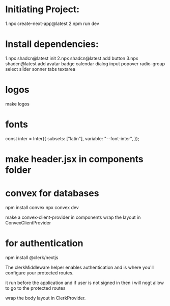<!-- This is a [Next.js](https://nextjs.org) project bootstrapped with [`create-next-app`](https://github.com/vercel/next.js/tree/canary/packages/create-next-app).

## Getting Started

First, run the development server:

```bash
npm run dev
# or
yarn dev
# or
pnpm dev
# or
bun dev
```

Open [http://localhost:3000](http://localhost:3000) with your browser to see the result.

You can start editing the page by modifying `app/page.js`. The page auto-updates as you edit the file.

This project uses [`next/font`](https://nextjs.org/docs/app/building-your-application/optimizing/fonts) to automatically optimize and load [Geist](https://vercel.com/font), a new font family for Vercel.

## Learn More

To learn more about Next.js, take a look at the following resources:

- [Next.js Documentation](https://nextjs.org/docs) - learn about Next.js features and API.
- [Learn Next.js](https://nextjs.org/learn) - an interactive Next.js tutorial.

You can check out [the Next.js GitHub repository](https://github.com/vercel/next.js) - your feedback and contributions are welcome!

## Deploy on Vercel

The easiest way to deploy your Next.js app is to use the [Vercel Platform](https://vercel.com/new?utm_medium=default-template&filter=next.js&utm_source=create-next-app&utm_campaign=create-next-app-readme) from the creators of Next.js.

Check out our [Next.js deployment documentation](https://nextjs.org/docs/app/building-your-application/deploying) for more details. -->


# Initiating Project:
1.npx create-next-app@latest
2.npm run dev

# Install dependencies:
1.npx shadcn@latest init
2.npx shadcn@latest add button
3.npx shadcn@latest add avatar badge calendar dialog input popover radio-group select slider sonner tabs textarea

# logos 
make logos

# fonts 
const inter = Inter({
  subsets: ["latin"],
  variable: "--font-inter",
});

# make header.jsx in components folder 

# convex for databases
npm install convex
npx convex dev

make a convex-client-provider in components
wrap the layout in ConvexClientProvider

# for authentication

npm install @clerk/nextjs

The clerkMiddleware helper enables authentication and is where you'll configure your protected routes.

it run before the application and if user is not signed in then i will nogt allow to go to the protected routes

wrap the body layout in ClerkProvider.

